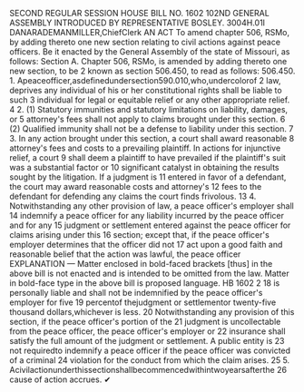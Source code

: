 SECOND REGULAR SESSION
HOUSE BILL NO. 1602
102ND GENERAL ASSEMBLY
INTRODUCED BY REPRESENTATIVE BOSLEY.
3004H.01I DANARADEMANMILLER,ChiefClerk
AN ACT
To amend chapter 506, RSMo, by adding thereto one new section relating to civil actions
against peace officers.
Be it enacted by the General Assembly of the state of Missouri, as follows:
Section A. Chapter 506, RSMo, is amended by adding thereto one new section, to be
2 known as section 506.450, to read as follows:
506.450. 1. Apeaceofficer,asdefinedundersection590.010,who,undercolorof
2 law, deprives any individual of his or her constitutional rights shall be liable to such
3 individual for legal or equitable relief or any other appropriate relief.
4 2. (1) Statutory immunities and statutory limitations on liability, damages, or
5 attorney's fees shall not apply to claims brought under this section.
6 (2) Qualified immunity shall not be a defense to liability under this section.
7 3. In any action brought under this section, a court shall award reasonable
8 attorney's fees and costs to a prevailing plaintiff. In actions for injunctive relief, a court
9 shall deem a plaintiff to have prevailed if the plaintiff's suit was a substantial factor or
10 significant catalyst in obtaining the results sought by the litigation. If a judgment is
11 entered in favor of a defendant, the court may award reasonable costs and attorney's
12 fees to the defendant for defending any claims the court finds frivolous.
13 4. Notwithstanding any other provision of law, a peace officer's employer shall
14 indemnify a peace officer for any liability incurred by the peace officer and for any
15 judgment or settlement entered against the peace officer for claims arising under this
16 section; except that, if the peace officer's employer determines that the officer did not
17 act upon a good faith and reasonable belief that the action was lawful, the peace officer
EXPLANATION — Matter enclosed in bold-faced brackets [thus] in the above bill is not enacted and is
intended to be omitted from the law. Matter in bold-face type in the above bill is proposed language.
HB 1602 2
18 is personally liable and shall not be indemnified by the peace officer's employer for five
19 percentof thejudgment or settlementor twenty-five thousand dollars,whichever is less.
20 Notwithstanding any provision of this section, if the peace officer's portion of the
21 judgment is uncollectable from the peace officer, the peace officer's employer or
22 insurance shall satisfy the full amount of the judgment or settlement. A public entity is
23 not requiredto indemnify a peace officer if the peace officer was convicted of a criminal
24 violation for the conduct from which the claim arises.
25 5. Acivilactionunderthissectionshallbecommencedwithintwoyearsafterthe
26 cause of action accrues.
✔